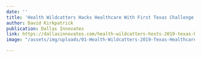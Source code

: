 ```yaml
---
date: ''
title: 'Health Wildcatters Hacks Healthcare With First Texas Challenge '
author: David Kirkpatrick
publication: Dallas Innovates
link: https://dallasinnovates.com/health-wildcatters-hosts-2019-texas-healthcare-challenge/
image: "/assets/img/uploads/01-Health-Wildcatters-2019-Texas-Healthcare-Challenge.jpg"

---
```

